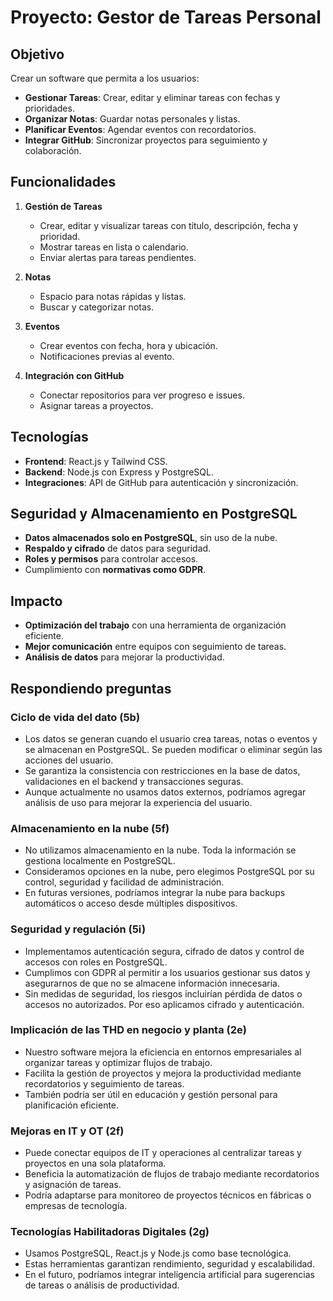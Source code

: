 # Proyecto: Gestor de Tareas Personal

## Objetivo

Crear un software que permita a los usuarios:

- **Gestionar Tareas**: Crear, editar y eliminar tareas con fechas y prioridades.
- **Organizar Notas**: Guardar notas personales y listas.
- **Planificar Eventos**: Agendar eventos con recordatorios.
- **Integrar GitHub**: Sincronizar proyectos para seguimiento y colaboración.

## Funcionalidades

1. **Gestión de Tareas**
   - Crear, editar y visualizar tareas con título, descripción, fecha y prioridad.
   - Mostrar tareas en lista o calendario.
   - Enviar alertas para tareas pendientes.

2. **Notas**
   - Espacio para notas rápidas y listas.
   - Buscar y categorizar notas.

3. **Eventos**
   - Crear eventos con fecha, hora y ubicación.
   - Notificaciones previas al evento.

4. **Integración con GitHub**
   - Conectar repositorios para ver progreso e issues.
   - Asignar tareas a proyectos.

## Tecnologías

- **Frontend**: React.js y Tailwind CSS.
- **Backend**: Node.js con Express y PostgreSQL.
- **Integraciones**: API de GitHub para autenticación y sincronización.

## Seguridad y Almacenamiento en PostgreSQL

- **Datos almacenados solo en PostgreSQL**, sin uso de la nube.
- **Respaldo y cifrado** de datos para seguridad.
- **Roles y permisos** para controlar accesos.
- Cumplimiento con **normativas como GDPR**.

## Impacto

- **Optimización del trabajo** con una herramienta de organización eficiente.
- **Mejor comunicación** entre equipos con seguimiento de tareas.
- **Análisis de datos** para mejorar la productividad.

## Respondiendo preguntas

### Ciclo de vida del dato (5b)
- Los datos se generan cuando el usuario crea tareas, notas o eventos y se almacenan en PostgreSQL. Se pueden modificar o eliminar según las acciones del usuario.
- Se garantiza la consistencia con restricciones en la base de datos, validaciones en el backend y transacciones seguras.
- Aunque actualmente no usamos datos externos, podríamos agregar análisis de uso para mejorar la experiencia del usuario.

### Almacenamiento en la nube (5f)
- No utilizamos almacenamiento en la nube. Toda la información se gestiona localmente en PostgreSQL.
- Consideramos opciones en la nube, pero elegimos PostgreSQL por su control, seguridad y facilidad de administración.
- En futuras versiones, podríamos integrar la nube para backups automáticos o acceso desde múltiples dispositivos.

### Seguridad y regulación (5i)
- Implementamos autenticación segura, cifrado de datos y control de accesos con roles en PostgreSQL.
- Cumplimos con GDPR al permitir a los usuarios gestionar sus datos y asegurarnos de que no se almacene información innecesaria.
- Sin medidas de seguridad, los riesgos incluirían pérdida de datos o accesos no autorizados. Por eso aplicamos cifrado y autenticación.

### Implicación de las THD en negocio y planta (2e)
- Nuestro software mejora la eficiencia en entornos empresariales al organizar tareas y optimizar flujos de trabajo.
- Facilita la gestión de proyectos y mejora la productividad mediante recordatorios y seguimiento de tareas.
- También podría ser útil en educación y gestión personal para planificación eficiente.

### Mejoras en IT y OT (2f)
- Puede conectar equipos de IT y operaciones al centralizar tareas y proyectos en una sola plataforma.
- Beneficia la automatización de flujos de trabajo mediante recordatorios y asignación de tareas.
- Podría adaptarse para monitoreo de proyectos técnicos en fábricas o empresas de tecnología.

### Tecnologías Habilitadoras Digitales (2g)
- Usamos PostgreSQL, React.js y Node.js como base tecnológica.
- Estas herramientas garantizan rendimiento, seguridad y escalabilidad.
- En el futuro, podríamos integrar inteligencia artificial para sugerencias de tareas o análisis de productividad.

